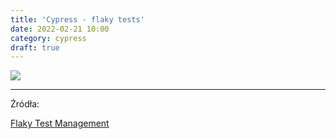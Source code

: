 ```yaml
---
title: 'Cypress - flaky tests'
date: 2022-02-21 10:00
category: cypress
draft: true
---
```


![](https://www.cypress.io/static/cypress-io-logo-social-share-8fb8a1db3cdc0b289fad927694ecb415.png)




----

Źródła:

[Flaky Test Management](https://docs.cypress.io/guides/dashboard/flaky-test-management?utm_content=197506567&utm_medium=social&utm_source=twitter&hss_channel=tw-2774638535#Flake-Detection)






